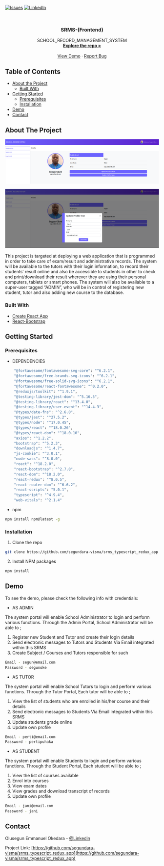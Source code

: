 
[![Issues][issues-shield]][issues-url]
[![LinkedIn][linkedin-shield]][linkedin-url]



<!-- PROJECT LOGO -->
<br />
<p align="center">

  <h3 align="center">SRMS-(Frontend)</h3>

  <p align="center">
    SCHOOL_RECORD_MANAGEMENT_SYSTEM
    <br />
    <a href="https://github.com/segundara-visma/srms_typescript_redux_app"><strong>Explore the repo »</strong></a>
    <br />
    <br />
    <a href="https://lambent-klepon-42cfd1.netlify.app/">View Demo</a>
    ·
    <a href="https://github.com/segundara-visma/srms_typescript_redux_app/issues">Report Bug</a>
  </p>
</p>



<!-- TABLE OF CONTENTS -->
## Table of Contents

* [About the Project](#about-the-project)
  * [Built With](#built-with)
* [Getting Started](#getting-started)
  * [Prerequisites](#prerequisites)
  * [Installation](#installation)
* [Demo](#demo)
* [Contact](#contact)



<!-- ABOUT THE PROJECT -->
## About The Project

![Product Screen Shot1][screenshot1]

![Product Screen Shot2][screenshot2]

This project is targeted at deploying a web application that is programmed in order to take care of exam/result and administrative records.
The system will be available to the tutors with their login information, to record their students’ result online and also be accessible to students in other to check and print/download their result wherever they are using their personal computers, tablets or smart phones. 
The system will also be available to a super-user tagged “ADMIN”, who will be in control of registering new student, tutor and also adding new course to the database.



### Built With

* [Create React App](https://github.com/facebook/create-react-app)
* [React-Bootstrap](https://react-bootstrap.github.io/)



<!-- GETTING STARTED -->
## Getting Started

### Prerequisites

* DEPENDENCIES
```sh
    "@fortawesome/fontawesome-svg-core": "^6.2.1",
    "@fortawesome/free-brands-svg-icons": "^6.2.1",
    "@fortawesome/free-solid-svg-icons": "^6.2.1",
    "@fortawesome/react-fontawesome": "^0.2.0",
    "@reduxjs/toolkit": "^1.9.1",
    "@testing-library/jest-dom": "^5.16.5",
    "@testing-library/react": "^13.4.0",
    "@testing-library/user-event": "^14.4.3",
    "@types/date-fns": "^2.6.0",
    "@types/jest": "^27.5.2",
    "@types/node": "^17.0.45",
    "@types/react": "^18.0.26",
    "@types/react-dom": "^18.0.10",
    "axios": "^1.2.2",
    "bootstrap": "^5.2.3",
    "downloadjs": "^1.4.7",
    "js-cookie": "^3.0.1",
    "node-sass": "^8.0.0",
    "react": "^18.2.0",
    "react-bootstrap": "^2.7.0",
    "react-dom": "^18.2.0",
    "react-redux": "^8.0.5",
    "react-router-dom": "^6.6.2",
    "react-scripts": "5.0.1",
    "typescript": "^4.9.4",
    "web-vitals": "^2.1.4"
```

* npm
```sh
npm install npm@latest -g
```

### Installation

1. Clone the repo
```sh
git clone https://github.com/segundara-visma/srms_typescript_redux_app.git
```
2. Install NPM packages
```sh
npm install
```

<!-- DEMO -->
## Demo

To see the demo, please check the following info with credentials:

* AS ADMIN

The system portal will enable School Administrator to login and perform various functions. Through the Admin Portal, School Administrator will be able to ;

1. Register new Student and Tutor and create their login details
2. Send electronic messages to Tutors and Students Via Email integrated within this SRMS
3. Create Subject / Courses and Tutors responsible for such

```sh
Email - segun@email.com
Password - segunoke
```

* AS TUTOR

The system portal will enable School Tutors to login and perform various functions. Through the Tutor Portal, Each tutor will be able to ;

1. View the list of students who are enrolled in his/her course and their details
2. Send electronic messages to Students Via Email integrated within this SRMS
3. Update students grade online
4. Update own profile

```sh
Email - perti@email.com
Password - pertipuhaka
```

* AS STUDENT

The system portal will enable Students to login and perform various functions. Through the Student Portal, Each student will be able to ;

1. View the list of courses available
2. Enrol into courses
3. View exam dates 
4. View grades and download transcript of records
5. Update own profile


```sh
Email - jani@email.com
Password - jani
```

<!-- CONTACT -->
## Contact

Olusegun Emmanuel Okedara - [@Linkedin](https://www.linkedin.com/in/olusegunemmanuelokedara/)

Project Link: [https://github.com/segundara-visma/srms_typescript_redux_app](https://github.com/segundara-visma/srms_typescript_redux_app)





<!-- MARKDOWN LINKS & IMAGES -->
<!-- https://www.markdownguide.org/basic-syntax/#reference-style-links -->
[issues-shield]: https://img.shields.io/github/issues/segundara-visma/srms_typescript_redux_app.svg?style=flat-square
[issues-url]: https://github.com/segundara-visma/srms_typescript_redux_app/issues
[linkedin-shield]: https://img.shields.io/badge/-LinkedIn-black.svg?style=flat-square&logo=linkedin&colorB=555
[linkedin-url]: https://www.linkedin.com/in/olusegunemmanuelokedara/
[screenshot1]: https://github.com/segundara-visma/srms_typescript_redux_app/blob/main/public/srms_1.png?raw=true
[screenshot2]: https://github.com/segundara-visma/srms_typescript_redux_app/blob/main/public/srms_2.png?raw=true